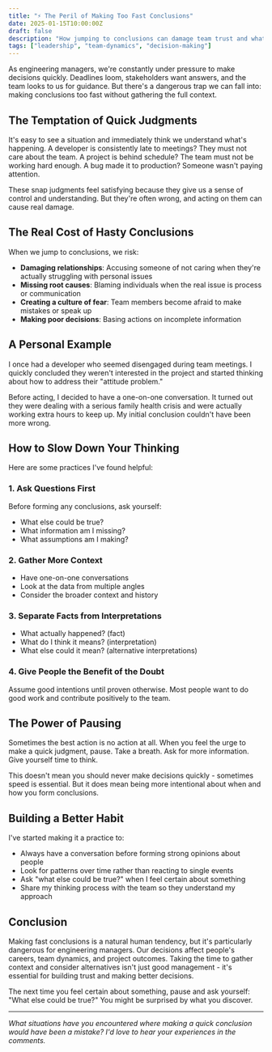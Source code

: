 ```yaml
---
title: "⚡ The Peril of Making Too Fast Conclusions"
date: 2025-01-15T10:00:00Z
draft: false
description: "How jumping to conclusions can damage team trust and what to do about it"
tags: ["leadership", "team-dynamics", "decision-making"]
---
```


As engineering managers, we're constantly under pressure to make decisions quickly. Deadlines loom, stakeholders want answers, and the team looks to us for guidance. But there's a dangerous trap we can fall into: making conclusions too fast without gathering the full context.

## The Temptation of Quick Judgments

It's easy to see a situation and immediately think we understand what's happening. A developer is consistently late to meetings? They must not care about the team. A project is behind schedule? The team must not be working hard enough. A bug made it to production? Someone wasn't paying attention.

These snap judgments feel satisfying because they give us a sense of control and understanding. But they're often wrong, and acting on them can cause real damage.

## The Real Cost of Hasty Conclusions

When we jump to conclusions, we risk:

- **Damaging relationships**: Accusing someone of not caring when they're actually struggling with personal issues
- **Missing root causes**: Blaming individuals when the real issue is process or communication
- **Creating a culture of fear**: Team members become afraid to make mistakes or speak up
- **Making poor decisions**: Basing actions on incomplete information

## A Personal Example

I once had a developer who seemed disengaged during team meetings. I quickly concluded they weren't interested in the project and started thinking about how to address their "attitude problem." 

Before acting, I decided to have a one-on-one conversation. It turned out they were dealing with a serious family health crisis and were actually working extra hours to keep up. My initial conclusion couldn't have been more wrong.

## How to Slow Down Your Thinking

Here are some practices I've found helpful:

### 1. Ask Questions First
Before forming any conclusions, ask yourself:
- What else could be true?
- What information am I missing?
- What assumptions am I making?

### 2. Gather More Context
- Have one-on-one conversations
- Look at the data from multiple angles
- Consider the broader context and history

### 3. Separate Facts from Interpretations
- What actually happened? (fact)
- What do I think it means? (interpretation)
- What else could it mean? (alternative interpretations)

### 4. Give People the Benefit of the Doubt
Assume good intentions until proven otherwise. Most people want to do good work and contribute positively to the team.

## The Power of Pausing

Sometimes the best action is no action at all. When you feel the urge to make a quick judgment, pause. Take a breath. Ask for more information. Give yourself time to think.

This doesn't mean you should never make decisions quickly - sometimes speed is essential. But it does mean being more intentional about when and how you form conclusions.

## Building a Better Habit

I've started making it a practice to:
- Always have a conversation before forming strong opinions about people
- Look for patterns over time rather than reacting to single events
- Ask "what else could be true?" when I feel certain about something
- Share my thinking process with the team so they understand my approach

## Conclusion

Making fast conclusions is a natural human tendency, but it's particularly dangerous for engineering managers. Our decisions affect people's careers, team dynamics, and project outcomes. Taking the time to gather context and consider alternatives isn't just good management - it's essential for building trust and making better decisions.

The next time you feel certain about something, pause and ask yourself: "What else could be true?" You might be surprised by what you discover.

---

*What situations have you encountered where making a quick conclusion would have been a mistake? I'd love to hear your experiences in the comments.* 